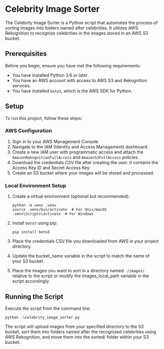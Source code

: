 # Celebrity Image Sorter

The Celebrity Image Sorter is a Python script that automates the process of sorting images into folders named after celebrities. It utilizes AWS Rekognition to recognize celebrities in the images stored in an AWS S3 bucket.

## Prerequisites

Before you begin, ensure you have met the following requirements:

- You have installed Python 3.6 or later.
- You have an AWS account with access to AWS S3 and Rekognition services.
- You have installed `boto3`, which is the AWS SDK for Python.

## Setup

To run this project, follow these steps:

### AWS Configuration

1. Sign in to your AWS Management Console.
2. Navigate to the IAM (Identity and Access Management) dashboard.
3. Create a new IAM user with programmatic access and attach the `AmazonRekognitionFullAccess` and `AmazonS3FullAccess` policies.
4. Download the credentials CSV file after creating the user. It contains the Access Key ID and Secret Access Key.
5. Create an S3 bucket where your images will be stored and processed.

### Local Environment Setup

1. Create a virtual environment (optional but recommended):

   ```shell
   python -m venv .venv
   source .venv/bin/activate  # For Unix/macOS
   .venv\Scripts\activate  # For Windows
   ```

2. Install `boto3` using pip:

   ```shell
   pip install boto3
   ```

3. Place the credentials CSV file you downloaded from AWS in your project directory.

4. Update the bucket_name variable in the script to match the name of your S3 bucket.

5. Place the images you want to sort in a directory named `./images/` relative to the script or modify the images_local_path variable in the script accordingly.

## Running the Script

Execute the script from the command line:

```shell
python .\celebrity_image_sorter.py
```

The script will upload images from your specified directory to the S3 bucket, sort them into folders named after the recognized celebrities using AWS Rekognition, and move them into the sorted/ folder within your S3 bucket.
